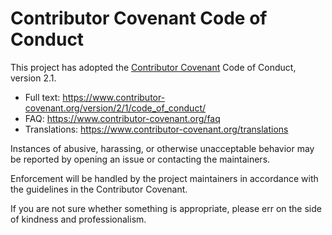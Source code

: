 # Contributor Covenant Code of Conduct

This project has adopted the [Contributor Covenant](https://www.contributor-covenant.org) Code of Conduct, version 2.1.

- Full text: https://www.contributor-covenant.org/version/2/1/code_of_conduct/
- FAQ: https://www.contributor-covenant.org/faq
- Translations: https://www.contributor-covenant.org/translations

Instances of abusive, harassing, or otherwise unacceptable behavior may be reported by opening an issue or contacting the maintainers.

Enforcement will be handled by the project maintainers in accordance with the guidelines in the Contributor Covenant.

If you are not sure whether something is appropriate, please err on the side of kindness and professionalism.
